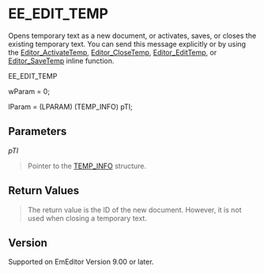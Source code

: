 # EE\_EDIT\_TEMP

Opens temporary text as a new document, or activates, saves, or closes the existing temporary text. You can send this message explicitly or by using the [Editor\_ActivateTemp](../macro/editor_activatetemp), [Editor\_CloseTemp](../macro/editor_closetemp),
[Editor\_EditTemp](../macro/editor_edittemp), or [Editor\_SaveTemp](../macro/editor_savetemp) inline function.

EE\_EDIT\_TEMP

wParam = 0;

lParam = (LPARAM) (TEMP\_INFO) pTI;

## Parameters

_pTI_

> Pointer to the [TEMP\_INFO](../structure/temp_info) structure.

## Return Values

> The return value is the ID of the new document. However, it is not used when closing a temporary text.

## Version

Supported on EmEditor Version 9.00 or later.

